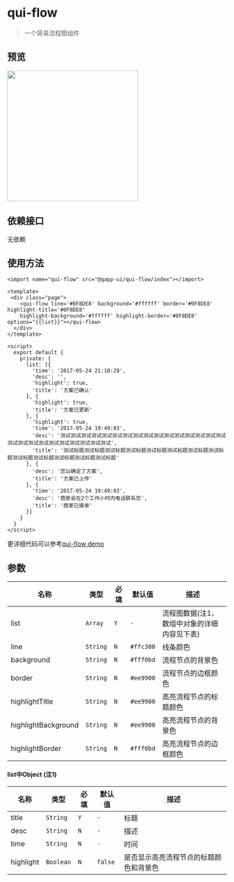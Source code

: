 # qui-flow

> 一个简易流程图组件

## 预览

<img src="https://qapp-ui.github.io/qapp-ui/docs/assets/qui-flow.jpg" width="300"/>

## 依赖接口

无依赖

## 使用方法

```ux
<import name="qui-flow" src="@qapp-ui/qui-flow/index"></import>

<template>
 <div class="page">
    <qui-flow line='#0F8DE8' background='#ffffff' border='#0F8DE8' highlight-title='#0F8DE8' 
    highlight-background='#ffffff' highlight-border='#0F8DE8' options="{{list}}"></qui-flow>
  </div>
</template>

<script>
  export default {
    private: {
      list: [{
        'time': '2017-05-24 21:10:29',
        'desc': '',
        'highlight': true,
        'title': '方案已确认'
      }, {
        'highlight': true,
        'title': '方案已更新'
      }, {
        'highlight': true,
        'time': '2017-05-24 19:49:03',
        'desc': '测试测试测试测试测试测试测试测试测试测试测试测试测试测试测试测试测试测试测试测试测试测试测试测试测试测试',
        'title': '测试标题测试标题测试标题测试标题测试标题测试标题测试标题测试标题测试标题测试标题测试标题测试标题测试标题'
      }, {
        'desc': '您以确定了方案',
        'title': '方案已上传'
      }, {
        'time': '2017-05-24 19:49:03',
        'desc': '商家会在2个工作小时内电话联系您',
        'title': '商家已接单'
      }]
    }
  }
</script>

```

更详细代码可以参考[qui-flow demo](https://github.com/qapp-ui/qapp-ui/blob/master/src/Flow/index.ux)

## 参数


| 名称 | 类型 | 必填 | 默认值 | 描述 |
|----------|-----------|--------|-------|-----|
| list | `Array` | `Y` | `-` |流程图数据(注1，数组中对象的详细内容见下表) |
| line | `String` | `N` | `#ffc300` | 线条颜色 |
| background | `String` | `N` | `#fff0bd` | 流程节点的背景色 |
| border | `String` | `N` | `#ee9900` | 流程节点的边框颜色 |
| highlightTitle | `String` | `N` | `#ee9900` | 高亮流程节点的标题颜色 |
| highlightBackground | `String` | `N` | `#ee9900` | 高亮流程节点的背景色 |
| highlightBorder| `String` | `N` | `#fff0bd` | 高亮流程节点的边框颜色 |


#### list中Object (注1)

| 名称 | 类型 | 必填 | 默认值 | 描述 |
|-------------|------------|--------|-----|-----|
| title | `String` | `Y` | `-` | 标题 |
| desc | `String` | `N` | `-` |描述 |
| time | `String` | `N` | `-` | 时间 |
| highlight | `Boolean` | `N` | `false` | 是否显示高亮流程节点的标题颜色和背景色 |